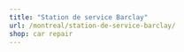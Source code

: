 ```yaml
---
title: "Station de service Barclay"
url: /montreal/station-de-service-barclay/
shop: car repair
---
```

